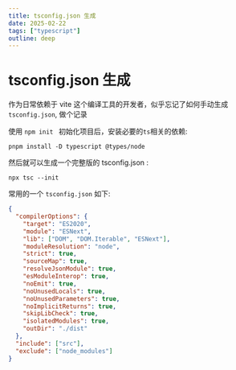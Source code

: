 ```yaml
---
title: tsconfig.json 生成
date: 2025-02-22
tags: ["typescript"]
outline: deep
---
```


# tsconfig.json 生成

<PostMeta />

作为日常依赖于 vite 这个编译工具的开发者，似乎忘记了如何手动生成 `tsconfig.json`, 做个记录

使用 `npm init ` 初始化项目后，安装必要的`ts`相关的依赖:

```shell
pnpm install -D typescript @types/node

```

然后就可以生成一个完整版的 tsconfig.json :

```shell
npx tsc --init
```

常用的一个 `tsconfig.json` 如下:

```json
{
  "compilerOptions": {
    "target": "ES2020",
    "module": "ESNext",
    "lib": ["DOM", "DOM.Iterable", "ESNext"],
    "moduleResolution": "node",
    "strict": true,
    "sourceMap": true,
    "resolveJsonModule": true,
    "esModuleInterop": true,
    "noEmit": true,
    "noUnusedLocals": true,
    "noUnusedParameters": true,
    "noImplicitReturns": true,
    "skipLibCheck": true,
    "isolatedModules": true,
    "outDir": "./dist"
  },
  "include": ["src"],
  "exclude": ["node_modules"]
}
```

<PostNav />